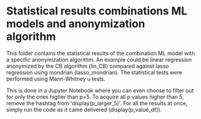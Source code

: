 # Statistical results combinations ML models and anonymization algorithm

This folder contains the statistical results of the combination ML model with a specific anonymization algorithm. An example could be linear regression anonymized by 
the CB algorithm (lin_CB) compared against lasso regression using mondrian (lasso_mondrian). The statistical tests were performed using Mann-Whitney u tests.

This is done in a Jupyter Notebook where you can even choose to filter out for only the ones higher than p=5. To acquire all p values higher than 5, remove the hashtag from 'display(p_larger_5)'. For all the results at once, simply run the code as it came delivered (display(p_value_df)). 
